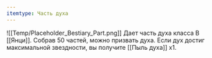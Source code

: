 ```yaml
---
itemtype: Часть духа
---
```

![[Temp/Placeholder_Bestiary_Part.png]]
Дает часть духа класса B [[Янци]]. Собрав 50 частей, можно призвать духа. Если дух достиг максимальной звездности, вы получите [[Пыль духа]] х1.
